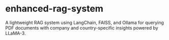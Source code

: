 # enhanced-rag-system
A lightweight RAG system using LangChain, FAISS, and Ollama for querying PDF documents with company and country-specific insights powered by LLaMA-3.
